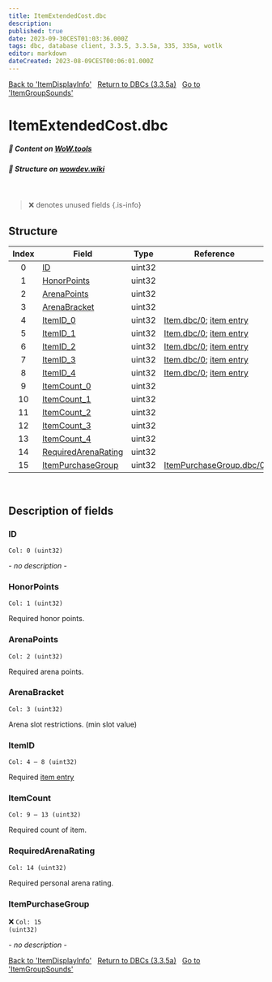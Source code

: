 ```yaml
---
title: ItemExtendedCost.dbc
description:
published: true
date: 2023-09-30CEST01:03:36.000Z
tags: dbc, database client, 3.3.5, 3.3.5a, 335, 335a, wotlk
editor: markdown
dateCreated: 2023-08-09CEST00:06:01.000Z
---
```

<a href="https://trinitycore.info/files/DBC/335/itemdisplayinfo" class="mt-5 v-btn v-btn--depressed v-btn--flat v-btn--outlined theme--light v-size--default darkblue--text text--lighten-3"><span class="v-btn__content"><i aria-hidden="true" class="v-icon notranslate v-icon--left mdi mdi-arrow-left theme--light"></i><span>Back to 'ItemDisplayInfo'</span></span></a>&nbsp;&nbsp;&nbsp;<a href="https://trinitycore.info/files/DBC/335/DBC" class="mt-5 v-btn v-btn--depressed v-btn--flat v-btn--outlined theme--light v-size--default darkblue--text text--lighten-3"><span class="v-btn__content"><i aria-hidden="true" class="v-icon notranslate v-icon--left mdi mdi-home-outline theme--light"></i><span>Return to DBCs (3.3.5a)</span></span></a>&nbsp;&nbsp;&nbsp;<a href="https://trinitycore.info/files/DBC/335/itemgroupsounds" class="mt-5 v-btn v-btn--depressed v-btn--flat v-btn--outlined theme--light v-size--default darkblue--text text--lighten-3"><span class="v-btn__content"><span>Go to 'ItemGroupSounds'</span><i aria-hidden="true" class="v-icon notranslate v-icon--right mdi mdi-arrow-right theme--light"></i></span></a>

# ItemExtendedCost.dbc
##### :open_book: Content on [WoW.tools](https://wow.tools/dbc/?dbc=itemextendedcost&build=3.3.5.12340)
##### :pencil: Structure on [wowdev.wiki](https://wowdev.wiki/DB/ItemExtendedCost)
&nbsp;

> :x: denotes unused fields
{.is-info}


## Structure

| Index | Field | Type | Reference |
| :---: | --- | :---: | --- |
| 0 | [ID](#id) | uint32 |  |
| 1 | [HonorPoints](#honorpoints) | uint32 |  |
| 2 | [ArenaPoints](#arenapoints) | uint32 |  |
| 3 | [ArenaBracket](#arenabracket) | uint32 |  |
| 4 | [ItemID_0](#itemid) | uint32 | [Item.dbc/0](/files/DBC/335/item#id); [item entry](/database/335/world/item_template#id) |
| 5 | [ItemID_1](#itemid) | uint32 | [Item.dbc/0](/files/DBC/335/item#id); [item entry](/database/335/world/item_template#id) |
| 6 | [ItemID_2](#itemid) | uint32 | [Item.dbc/0](/files/DBC/335/item#id); [item entry](/database/335/world/item_template#id) |
| 7 | [ItemID_3](#itemid) | uint32 | [Item.dbc/0](/files/DBC/335/item#id); [item entry](/database/335/world/item_template#id) |
| 8 | [ItemID_4](#itemid) | uint32 | [Item.dbc/0](/files/DBC/335/item#id); [item entry](/database/335/world/item_template#id) |
| 9 | [ItemCount_0](#itemcount) | uint32 |  |
| 10 | [ItemCount_1](#itemcount) | uint32 |  |
| 11 | [ItemCount_2](#itemcount) | uint32 |  |
| 12 | [ItemCount_3](#itemcount) | uint32 |  |
| 13 | [ItemCount_4](#itemcount) | uint32 |  |
| 14 | [RequiredArenaRating](#requiredarenarating) | uint32 |  |
| 15 | [ItemPurchaseGroup](#itempurchasegroup) | uint32 | [ItemPurchaseGroup.dbc/0](/files/DBC/335/itempurchasegroup#id) |
&nbsp;
## Description of fields

### ID
<code>Col: 0 (uint32)</code>

*- no description -*
&nbsp;

### HonorPoints
<code>Col: 1 (uint32)</code>

Required honor points.
&nbsp;

### ArenaPoints
<code>Col: 2 (uint32)</code>

Required arena points.
&nbsp;

### ArenaBracket
<code>Col: 3 (uint32)</code>

Arena slot restrictions. (min slot value)
&nbsp;

### ItemID
<code>Col: 4 &ndash; 8 (uint32)</code>

Required [item entry](/database/335/world/item_template#id)
&nbsp;

### ItemCount
<code>Col: 9 &ndash; 13 (uint32)</code>

Required count of item.
&nbsp;

### RequiredArenaRating
<code>Col: 14 (uint32)</code>

Required personal arena rating.
&nbsp;

### ItemPurchaseGroup
:x: <code>Col: 15 (uint32)</code>

*- no description -*
&nbsp;

<a href="https://trinitycore.info/files/DBC/335/itemdisplayinfo" class="mt-5 v-btn v-btn--depressed v-btn--flat v-btn--outlined theme--light v-size--default darkblue--text text--lighten-3"><span class="v-btn__content"><i aria-hidden="true" class="v-icon notranslate v-icon--left mdi mdi-arrow-left theme--light"></i><span>Back to 'ItemDisplayInfo'</span></span></a>&nbsp;&nbsp;&nbsp;<a href="https://trinitycore.info/files/DBC/335/DBC" class="mt-5 v-btn v-btn--depressed v-btn--flat v-btn--outlined theme--light v-size--default darkblue--text text--lighten-3"><span class="v-btn__content"><i aria-hidden="true" class="v-icon notranslate v-icon--left mdi mdi-home-outline theme--light"></i><span>Return to DBCs (3.3.5a)</span></span></a>&nbsp;&nbsp;&nbsp;<a href="https://trinitycore.info/files/DBC/335/itemgroupsounds" class="mt-5 v-btn v-btn--depressed v-btn--flat v-btn--outlined theme--light v-size--default darkblue--text text--lighten-3"><span class="v-btn__content"><span>Go to 'ItemGroupSounds'</span><i aria-hidden="true" class="v-icon notranslate v-icon--right mdi mdi-arrow-right theme--light"></i></span></a>
